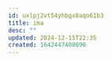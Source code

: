```yaml
---
id: uxlpj2vt54yhbgx8aqo61b3
title: ima
desc: ""
updated: 2024-12-15T22:35
created: 1642447400090
---
```




